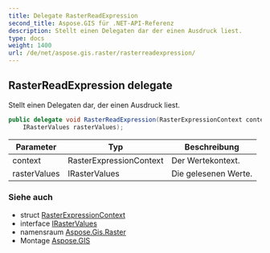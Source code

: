 ```yaml
---
title: Delegate RasterReadExpression
second_title: Aspose.GIS für .NET-API-Referenz
description: Stellt einen Delegaten dar der einen Ausdruck liest.
type: docs
weight: 1400
url: /de/net/aspose.gis.raster/rasterreadexpression/
---
```

## RasterReadExpression delegate

Stellt einen Delegaten dar, der einen Ausdruck liest.

```csharp
public delegate void RasterReadExpression(RasterExpressionContext context, 
    IRasterValues rasterValues);
```

| Parameter | Typ | Beschreibung |
| --- | --- | --- |
| context | RasterExpressionContext | Der Wertekontext. |
| rasterValues | IRasterValues | Die gelesenen Werte. |

### Siehe auch

* struct [RasterExpressionContext](../rasterexpressioncontext/)
* interface [IRasterValues](../irastervalues/)
* namensraum [Aspose.Gis.Raster](../../aspose.gis.raster/)
* Montage [Aspose.GIS](../../)


